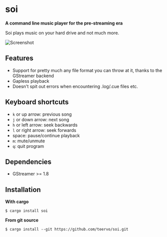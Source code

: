 
# soi
**A command line music player for the pre-streaming era**

Soi plays music on your hard drive and not much more.

![Screenshot](https://user-images.githubusercontent.com/83108905/135654736-1bc540d5-f7d1-4fb6-bc1b-874f243a1d00.png)

## Features

- Support for pretty much any file format you can throw at it, thanks to the GStreamer backend
- Gapless playback
- Doesn't spit out errors when encountering .log/.cue files etc.

## Keyboard shortcuts

- `k` or up arrow: previous song
- `j` or down arrow: next song
- `h` or left arrow: seek backwards
- `l` or right arrow: seek forwards
- space: pause/continue playback
- `m`: mute/unmute
- `q`: quit program

## Dependencies
- GStreamer >= 1.8

## Installation
**With cargo**
```console
$ cargo install soi
```

**From git source**
```console
$ cargo install --git https://github.com/teervo/soi.git
```

